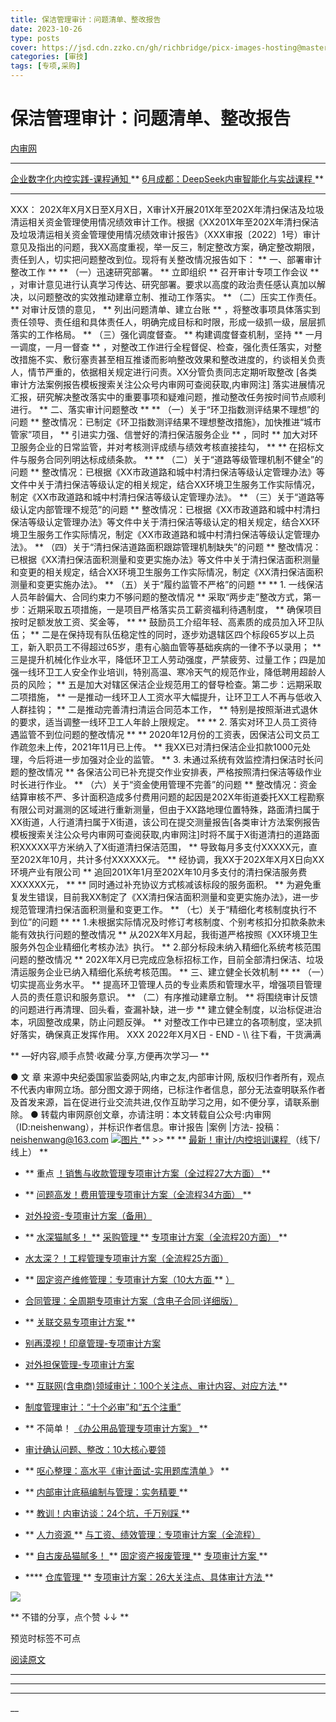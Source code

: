 ```yaml
---
title: 保洁管理审计：问题清单、整改报告
date: 2023-10-26
type: posts
cover: https://jsd.cdn.zzko.cn/gh/richbridge/picx-images-hosting@master/thumbnail/审技.jpg
categories: [审技]
tags: [专项,采购]
---
```


#  保洁管理审计：问题清单、整改报告

[ 内审网 ](javascript:void\(0\);)

__ _ _ _ _

[ 企业数字化内控实践-课程通知
](https://mp.weixin.qq.com/s?__biz=MzIxMTM3ODE1OQ==&mid=2247514022&idx=2&sn=4356ea25b06c6f6ef2224417887fa4a9&scene=21#wechat_redirect)
** [ 6月成都：DeepSeek内审智能化与实战课程
](https://mp.weixin.qq.com/s?__biz=MzIxMTM3ODE1OQ==&mid=2247514172&idx=2&sn=bdd0838c3fd7f39a80890c923d08f775&scene=21#wechat_redirect)
**

* * *

  
XXX：
202X年X月X日至X月X日，X审计X开展201X年至202X年清扫保洁及垃圾清运相关资金管理使用情况绩效审计工作。根据《XX201X年至202X年清扫保洁及垃圾清运相关资金管理使用情况绩效审计报告》（XXX审报〔2022〕1号）审计意见及指出的问题，我XX高度重视，举一反三，制定整改方案，确定整改期限，责任到人，切实把问题整改到位。现将有关整改情况报告如下：
** 一、部署审计整改工作  ** ** （一）迅速研究部署。  ** 立即组织  ** 召开审计专项工作会议  **
，对审计意见进行认真学习传达、研究部署。要求以高度的政治责任感认真加以解决，以问题整改的实效推动建章立制、推动工作落实。  ** （二）压实工作责任。
** 对审计反馈的意见，  ** 列出问题清单、建立台账  **
，将整改事项具体落实到责任领导、责任组和具体责任人，明确完成目标和时限，形成一级抓一级，层层抓落实的工作格局。  ** （三）强化调度督查。  **
构建调度督查机制，坚持  ** 一月一调度，一月一督查  **
，对整改工作进行全程督促、检查，强化责任落实，对整改措施不实、敷衍塞责甚至相互推诿而影响整改效果和整改进度的，约谈相关负责人，情节严重的，依据相关规定进行问责。XX分管负责同志定期听取整改
[各类审计方法案例报告模板搜索关注公众号内审网可查阅获取,内审网注]
落实进展情况汇报，研究解决整改落实中的重要事项和疑难问题，推动整改任务按时间节点顺利进行。  ** 二、落实审计问题整改  ** **
（一）关于“环卫指数测评结果不理想”的问题  ** 整改情况：已制定《环卫指数测评结果不理想整改措施》，加快推进“城市管家”项目，  **
引进实力强、信誉好的清扫保洁服务企业  ** ，同时  ** 加大对环卫服务企业的日常监管，并对考核测评成绩与绩效考核直接挂勾，  ** **
在招标文件与服务合同列明达标成绩条款。  ** ** （二）关于“道路等级管理机制不健全”的问题  **
整改情况：已根据《XX市政道路和城中村清扫保洁等级认定管理办法》等文件中关于清扫保洁等级认定的相关规定，结合XX环境卫生服务工作实际情况，制定《XX市政道路和城中村清扫保洁等级认定管理办法》。
** （三）关于“道路等级认定内部管理不规范”的问题  **
整改情况：已根据《XX市政道路和城中村清扫保洁等级认定管理办法》等文件中关于清扫保洁等级认定的相关规定，结合XX环境卫生服务工作实际情况，制定《XX市政道路和城中村清扫保洁等级认定管理办法》。
** （四）关于“清扫保洁道路面积跟踪管理机制缺失”的问题  **
整改情况：已根据《XX清扫保洁面积测量和变更实施办法》等文件中关于清扫保洁面积测量和变更的相关规定，结合XX环境卫生服务工作实际情况，制定《XX清扫保洁面积测量和变更实施办法》。
** （五）关于“履约监管不严格”的问题  ** ** 1\. 一线保洁人员年龄偏大、合同约束力不够问题的整改情况  **
采取“两步走”整改方式，第一步：近期采取五项措施，一是项目严格落实员工薪资福利待遇制度，  ** 确保项目按时足额发放工资、奖金等，  ** **
鼓励员工介绍年轻、高素质的成员加入环卫队伍；  **
二是在保持现有队伍稳定性的同时，逐步劝退辖区四个标段65岁以上员工，新入职员工不得超过65岁，患有心脑血管等基础疾病的一律不予以录用；  **
三是提升机械化作业水平，降低环卫工人劳动强度，严禁疲劳、过量工作；四是加强一线环卫工人安全作业培训，特别高温、寒冷天气的规范作业，降低聘用超龄人员的风险；
** 五是加大对辖区保洁企业规范用工的督导检查。第二步：远期采取二项措施，  ** 一是推动一线环卫人工资水平大幅提升，让环卫工人不再与低收入人群挂钩；
** 二是推动完善清扫清运合同范本工作，  ** 特别是按照渐进式退休的要求，适当调整一线环卫工人年龄上限规定。  ** ** 2\.
落实对环卫人员工资待遇监管不到位问题的整改情况  ** ** 2020年12月份的工资表，因保洁公司文员工作疏忽未上传，2021年11月已上传。  **
我XX已对清扫保洁企业扣款1000元处理，今后将进一步加强对企业的监管。  ** 3\. 未通过系统有效监控清扫保洁时长问题的整改情况  **
各保洁公司已补充提交作业安排表，严格按照清扫保洁等级作业时长进行作业。  ** （六）关于“资金使用管理不完善”的问题  **
整改情况：资金结算审核不严、多计面积造成多付费用问题的起因是202X年街道委托XX工程勘察有限公司对漏测的区域进行重新测量，但由于XX路地理位置特殊，路面清扫属于XX街道，人行道清扫属于X街道，该公司在提交测量报告[各类审计方法案例报告模板搜索关注公众号内审网可查阅获取,内审网注]时将不属于X街道清扫的道路面积XXXXX平方米纳入了X街道清扫保洁范围，
** 导致每月多支付XXXXX元，直至202X年10月，共计多付XXXXXX元。  ** 经协调，我XX于202X年X月X日向XX环境产业有限公司  **
追回201X年1月至202X年10月多支付的清扫保洁服务费XXXXXX元，  ** ** 同时通过补充协议方式核减该标段的服务面积。  **
为避免重复发生错误，目前我XX制定了《XX清扫保洁面积测量和变更实施办法》，进一步规范管理清扫保洁面积测量和变更工作。  **
（七）关于“精细化考核制度执行不到位”的问题  ** ** 1.未根据实际情况及时修订考核制度、个别考核扣分扣款条款未能有效执行问题的整改情况  **
从202X年X月起，我街道严格按照《XX环境卫生服务外包企业精细化考核办法》执行。  ** 2.部分标段未纳入精细化系统考核范围问题的整改情况  **
202X年X月已完成应急标招标工作，目前全部清扫保洁、垃圾清运服务企业已纳入精细化系统考核范围。  ** 三、建立健全长效机制  ** **
（一）切实提高业务水平。  ** 提高环卫管理人员的专业素质和管理水平，增强项目管理人员的责任意识和服务意识。  ** （二）有序推动建章立制。  **
将围绕审计反馈的问题进行再清理、回头看，查漏补缺，进一步  ** 建立健全制度，以治标促进治本，巩固整改成果，防止问题反弹。  **
对整改工作中已建立的各项制度，坚决抓好落实，确保真正发挥作用。  XXX  2022年X月X日  \- END - \\\ 往下看，干货满满

** —好内容,顺手点赞·收藏·分享,方便再次学习—  **

● 文  章  来源中央纪委国家监委网站,内审之友,内部审计网,
版权归作者所有，观点不代表内审网立场。部分图文源于网络，已标注作者信息，部分无法查明联系作者及首发来源，旨在促进行业交流共进,仅作互助学习之用，如不便分享，请联系删除。
● 转载内审网原创文章，亦请注明：本文转载自公众号:内审网（ID:neishenwang），并标识作者信息。审计报告 |案例 |方法-
投稿：neishenwang@163.com  [
![图片](https://mmbiz.qpic.cn/mmbiz_png/OphficJUUiaJ433px1ia4MXEyzVZ0tajcG985RPBUW3tBvltpCd84lBReicdR7PuZkbMX1AdhKj2wicYuD3Q6btt8JQ/640?wx_fmt=other&from=appmsg&wxfrom=5&wx_lazy=1&wx_co=1&tp=webp)
](https://mp.weixin.qq.com/s?__biz=MzIxMTM3ODE1OQ==&mid=2247514190&idx=6&sn=203dc0230968991a36b8a06ef8fa6da5&scene=21#wechat_redirect)
** >> ** ** [ 最新！审计/内控培训课程
](http://mp.weixin.qq.com/s?__biz=MzIxMTM3ODE1OQ==&mid=2247510759&idx=1&sn=20cab0c1b2d3d386c552ef7dfe7b0a94&chksm=9754a067a02329710887bc4c18fa43487618579b80e3ce7e6bb8a07d9a480f462a7a7456573f&scene=21#wechat_redirect)
（线下/线上）  **

  * ** 重点  [ ！销售与收款管理专项审计方案（全过程27大方面）  ](http://mp.weixin.qq.com/s?__biz=MzIxMTM3ODE1OQ==&mid=2247512049&idx=1&sn=db3fea4dbf6105c9837ecbc464c3ef49&chksm=9754a571a0232c670f87245437c234ae3ec859b4d651465c509fa7cd23c0f8a7e13a75025d53&scene=21#wechat_redirect) **

  * ** [ 问题高发！费用管理专项审计方案（全流程34方面）  ](https://mp.weixin.qq.com/s?__biz=MzIxMTM3ODE1OQ==&mid=2247513381&idx=1&sn=0def3e61660487528def62c466537537&scene=21#wechat_redirect) **

  * [ 对外投资-专项审计方案（备用）  ](http://mp.weixin.qq.com/s?__biz=MzIxMTM3ODE1OQ==&mid=2247507501&idx=1&sn=957eba1bc8b78a9e0e8e99709bf1e608&chksm=9754d4ada0235dbb16aca709de3741458013c8a368889f19928da917c05281a796ccc384978b&scene=21#wechat_redirect)
  * ** [ 水深猫腻多！  ](http://mp.weixin.qq.com/s?__biz=MzIxMTM3ODE1OQ==&mid=2247511916&idx=1&sn=54671d1cb744b71dc2a58067e74b4f83&chksm=9754a5eca0232cfac6d5c7bfec8b84858371184f65598009f752382a248dedce94dd7a68b304&scene=21#wechat_redirect) ** [ 采购管理  ](http://mp.weixin.qq.com/s?__biz=MzIxMTM3ODE1OQ==&mid=2247511916&idx=1&sn=54671d1cb744b71dc2a58067e74b4f83&chksm=9754a5eca0232cfac6d5c7bfec8b84858371184f65598009f752382a248dedce94dd7a68b304&scene=21#wechat_redirect) ** [ 专项审计方案（全流程20方面）  ](http://mp.weixin.qq.com/s?__biz=MzIxMTM3ODE1OQ==&mid=2247511916&idx=1&sn=54671d1cb744b71dc2a58067e74b4f83&chksm=9754a5eca0232cfac6d5c7bfec8b84858371184f65598009f752382a248dedce94dd7a68b304&scene=21#wechat_redirect) **
  * [ 水太深？！工程管理专项审计方案（全流程25方面）  ](https://mp.weixin.qq.com/s?__biz=MzIxMTM3ODE1OQ==&mid=2247512677&idx=1&sn=64e9e169815d11e810ac14ec5c989df7&scene=21#wechat_redirect)   

  * ** [ 固定资产维修管理：专项审计方案（10大方面  ](http://mp.weixin.qq.com/s?__biz=MzIxMTM3ODE1OQ==&mid=2247511323&idx=1&sn=4a690dcd693ba693aec92b97bc6d09e3&chksm=9754a79ba0232e8dfaf611ad451d69b4619efc5e07269f5dc67f536791f4e3086522d1cb3f46&scene=21#wechat_redirect) ** [ ）  ](http://mp.weixin.qq.com/s?__biz=MzIxMTM3ODE1OQ==&mid=2247511323&idx=1&sn=4a690dcd693ba693aec92b97bc6d09e3&chksm=9754a79ba0232e8dfaf611ad451d69b4619efc5e07269f5dc67f536791f4e3086522d1cb3f46&scene=21#wechat_redirect)
  * [ 合同管理：全周期专项审计方案（含电子合同·详细版）  ](http://mp.weixin.qq.com/s?__biz=MzIxMTM3ODE1OQ==&mid=2247511399&idx=1&sn=b0c7be7f298b9a5fc7547ac63680faf2&chksm=9754a7e7a0232ef1ec285ce429e7c9f0d3e74625c931c0be56f63084f826ae2cbb469987aeef&scene=21#wechat_redirect)   

  * ** [ 关联交易专项审计方案  ](http://mp.weixin.qq.com/s?__biz=MzIxMTM3ODE1OQ==&mid=2247508469&idx=2&sn=cd40e6c2a20fdad6bfd62fc97c3591a9&chksm=9754ab75a0232263a3e46f978ad3f1f507460bba8a0c2f5ce0fae3a0e973e0f690a1c55d100e&scene=21#wechat_redirect) **   

  * [ 别再漠视！印章管理-专项审计方案  ](http://mp.weixin.qq.com/s?__biz=MzIxMTM3ODE1OQ==&mid=2247507924&idx=1&sn=5aa3028f90b865663ef34b6002a7121c&chksm=9754d554a0235c429e5e2d3752f71193209aa007ee57f2966facface0b8642d87b7d47acaf8e&scene=21#wechat_redirect)
  * [ 对外担保管理-专项审计方案  ](http://mp.weixin.qq.com/s?__biz=MzIxMTM3ODE1OQ==&mid=2247508115&idx=2&sn=26ca29cee8507e601f2c6daa2332d78e&chksm=9754aa13a0232305ba1c36dbbd6ee20ab380db6ce50fdc0b376b1c4223de4ce3b3a2fdefebd2&scene=21#wechat_redirect)   

  * ** [ 互联网(含电商)领域审计：100个关注点、审计内容、对应方法  ](http://mp.weixin.qq.com/s?__biz=MzIxMTM3ODE1OQ==&mid=2247506458&idx=1&sn=d83c71344a6a052e677cc2cb56acab50&chksm=9754d09aa023598c2424f061bd1a1d91ffdba8d0ca8492ff33845d4f77098182e9f058c9dc6c&scene=21#wechat_redirect) **
  * [ 制度管理审计：“十个必审”和“五个注重”  ](http://mp.weixin.qq.com/s?__biz=MzIxMTM3ODE1OQ==&mid=2247503600&idx=1&sn=8181ca22c6d4018a07a6cef9797bca63&chksm=9754c470a0234d66ab286ffc77a796df6c0b0f8eb9943c991d994672a9c60a85dea0d839c376&scene=21#wechat_redirect)
  * ** 不简单！  [ 《办公用品管理专项审计方案》  ](http://mp.weixin.qq.com/s?__biz=MzIxMTM3ODE1OQ==&mid=2247505501&idx=1&sn=e0bb3ef5c2f8018299ae59fde6be8c76&chksm=9754dcdda02355cb81b079ade61713c5350a2bdec20d99ac7132683a98a3f48a937fcc33cada&scene=21#wechat_redirect) **
  * [ 审计确认问题、整改：10大核心要领  ](http://mp.weixin.qq.com/s?__biz=MzIxMTM3ODE1OQ==&mid=2247505104&idx=1&sn=f71eaa08f55af4991e37d5d484b020e4&chksm=9754de50a023574644a0a072d274ae5cc3b2e3de7e31aac2b1499ab8b66627d51892010111c0&scene=21#wechat_redirect)
  * ** [ 呕心整理：高水平《审计面试-实用题库清单  ](http://mp.weixin.qq.com/s?__biz=MzIxMTM3ODE1OQ==&mid=2247503750&idx=1&sn=ee25b0679e0e30de08c5959431f59e95&chksm=9754c506a0234c10d9e7ddbabb7a9d01f8726f3b97b64db733aa5fe2b6a47f7c09e298d9d3c9&scene=21#wechat_redirect) 》  **
  * ** [ 内部审计底稿编制与管理：实务精要  ](http://mp.weixin.qq.com/s?__biz=MzIxMTM3ODE1OQ==&mid=2247504176&idx=1&sn=506a83c56f7067391d884f4a15c52e3c&chksm=9754dbb0a02352a6822974397989af25a2a3c2724d9f832354534eb7b8407bbd40edf149edc8&scene=21#wechat_redirect) **
  * ** [ 教训！内审访谈：24个坑，千万别踩  ](http://mp.weixin.qq.com/s?__biz=MzIxMTM3ODE1OQ==&mid=2247505625&idx=1&sn=99a5f3e79e84ae8e328a2e32ba9c4421&chksm=9754dc59a023554f5d100bc060dea1ecb3dc1550d76f66f795d8dbde526b0b3305a202dadde7&scene=21#wechat_redirect) **
  * ** [ 人力资源  ](http://mp.weixin.qq.com/s?__biz=MzIxMTM3ODE1OQ==&mid=2247512224&idx=1&sn=34a836d845e267fe075870612fed19ac&chksm=9754ba20a02333362f06d315cc778a6ccd98c7072c8b5da07e0ca56ec67abcc0a9ed62d1c998&scene=21#wechat_redirect) ** [ 与工资、绩效管理：专项审计方案（全流程）  ](http://mp.weixin.qq.com/s?__biz=MzIxMTM3ODE1OQ==&mid=2247512224&idx=1&sn=34a836d845e267fe075870612fed19ac&chksm=9754ba20a02333362f06d315cc778a6ccd98c7072c8b5da07e0ca56ec67abcc0a9ed62d1c998&scene=21#wechat_redirect)
  * ** [ 自古废品猫腻多！  ](http://mp.weixin.qq.com/s?__biz=MzIxMTM3ODE1OQ==&mid=2247506257&idx=1&sn=28e6c29d862a3b2141a81052770de9c5&chksm=9754d3d1a0235ac71c6b47b9d7ae01199a019f7a4cadb7fcf68699d700c8f0ba255bb7b4f80a&scene=21#wechat_redirect) ** [ 固定资产报废管理  ](http://mp.weixin.qq.com/s?__biz=MzIxMTM3ODE1OQ==&mid=2247506257&idx=1&sn=28e6c29d862a3b2141a81052770de9c5&chksm=9754d3d1a0235ac71c6b47b9d7ae01199a019f7a4cadb7fcf68699d700c8f0ba255bb7b4f80a&scene=21#wechat_redirect) ** [ 专项审计方案  ](http://mp.weixin.qq.com/s?__biz=MzIxMTM3ODE1OQ==&mid=2247506257&idx=1&sn=28e6c29d862a3b2141a81052770de9c5&chksm=9754d3d1a0235ac71c6b47b9d7ae01199a019f7a4cadb7fcf68699d700c8f0ba255bb7b4f80a&scene=21#wechat_redirect) **
  * **** [ 仓库管理  ](http://mp.weixin.qq.com/s?__biz=MzIxMTM3ODE1OQ==&mid=2247511557&idx=1&sn=8856e0fe8e4a9c3b784c12e0904f663c&chksm=9754a485a0232d9392caea44132da503f5c09cf7d187c50e0f298b39cbe232a087c1f3dad954&scene=21#wechat_redirect) ** [ 专项审计方案：26大关注点、具体审计方法  ](http://mp.weixin.qq.com/s?__biz=MzIxMTM3ODE1OQ==&mid=2247511557&idx=1&sn=8856e0fe8e4a9c3b784c12e0904f663c&chksm=9754a485a0232d9392caea44132da503f5c09cf7d187c50e0f298b39cbe232a087c1f3dad954&scene=21#wechat_redirect) **

![](https://mmbiz.qpic.cn/mmbiz_png/OphficJUUiaJ54aVCY4pBQvVEbvI6AFqPw6XCDBGtNKZrKvoSBsSzQQ33YelxDmhk8DqtFPrlyyLlqoOI3euPw9g/640?wx_fmt=png&from=appmsg)

** 不错的分享，点个赞 ↓↓  **

预览时标签不可点

[ 阅读原文 ](javascript:;)









****



****



****





__









